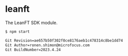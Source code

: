 # leanft


The LeanFT SDK module. 

```bash
$ npm start
```

```bash
Git Revision=ae657b50f302f0ce8176aeb1c478314c8be1dd74  
Git Author=ronen.shimon@microfocus.com
Git BuildNumber=2023.4.24
```